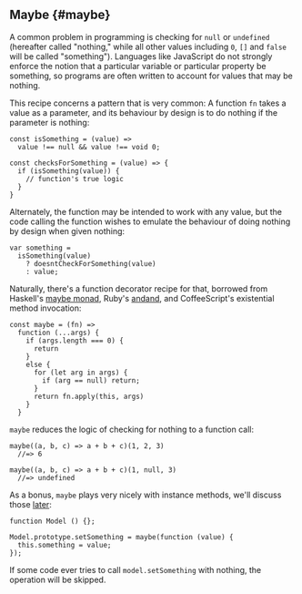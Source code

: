 ## Maybe {#maybe}

A common problem in programming is checking for `null` or `undefined` (hereafter called "nothing," while all other values including `0`, `[]` and `false` will be called "something"). Languages like JavaScript do not strongly enforce the notion that a particular variable or particular property be something, so programs are often written to account for values that may be nothing.

This recipe concerns a pattern that is very common: A function `fn` takes a value as a parameter, and its behaviour by design is to do nothing if the parameter is nothing:

    const isSomething = (value) =>
      value !== null && value !== void 0;

    const checksForSomething = (value) => {
      if (isSomething(value)) {
        // function's true logic
      }
    }

Alternately, the function may be intended to work with any value, but the code calling the function wishes to emulate the behaviour of doing nothing by design when given nothing:

    var something =
      isSomething(value)
        ? doesntCheckForSomething(value)
        : value;
    
Naturally, there's a function decorator recipe for that, borrowed from Haskell's [maybe monad][maybe], Ruby's [andand], and CoffeeScript's existential method invocation:

    const maybe = (fn) =>
      function (...args) {
        if (args.length === 0) {
          return
        }
        else {
          for (let arg in args) {
            if (arg == null) return;
          }
          return fn.apply(this, args)
        }
      }

`maybe` reduces the logic of checking for nothing to a function call:

    maybe((a, b, c) => a + b + c)(1, 2, 3)
      //=> 6
      
    maybe((a, b, c) => a + b + c)(1, null, 3)
      //=> undefined
    
As a bonus, `maybe` plays very nicely with instance methods, we'll discuss those [later](#classes):

    function Model () {};
    
    Model.prototype.setSomething = maybe(function (value) {
      this.something = value;
    });
    
If some code ever tries to call `model.setSomething` with nothing, the operation will be skipped.

[andand]: https://github.com/raganwald/andand
[maybe]: https://en.wikipedia.org/wiki/Monad_(functional_programming)#The_Maybe_monad
